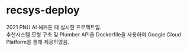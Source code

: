 # recsys-deploy

2021 PNU AI 해커톤 때 실시한 프로젝트임.  
추천시스템 모형 구축 및 Plumber API을 Dockerfile을 사용하여 Google Cloud Platform을 통해 제공하였음.
